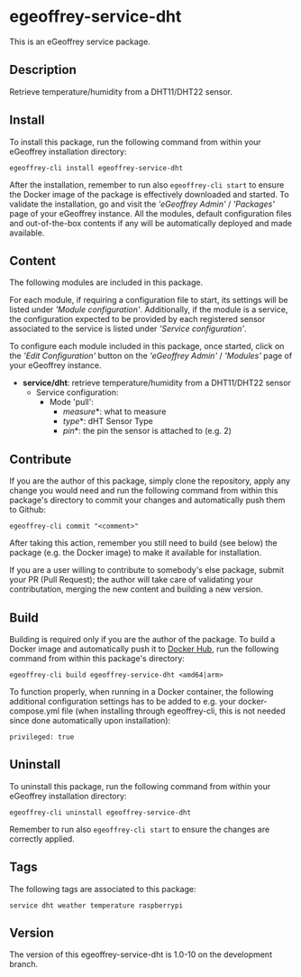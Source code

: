 # egeoffrey-service-dht

This is an eGeoffrey service package.

## Description

Retrieve temperature/humidity from a DHT11/DHT22 sensor.

## Install

To install this package, run the following command from within your eGeoffrey installation directory:
```
egeoffrey-cli install egeoffrey-service-dht
```
After the installation, remember to run also `egeoffrey-cli start` to ensure the Docker image of the package is effectively downloaded and started.
To validate the installation, go and visit the *'eGeoffrey Admin'* / *'Packages'* page of your eGeoffrey instance. All the modules, default configuration files and out-of-the-box contents if any will be automatically deployed and made available.
## Content

The following modules are included in this package.

For each module, if requiring a configuration file to start, its settings will be listed under *'Module configuration'*. Additionally, if the module is a service, the configuration expected to be provided by each registered sensor associated to the service is listed under *'Service configuration'*.

To configure each module included in this package, once started, click on the *'Edit Configuration'* button on the *'eGeoffrey Admin'* / *'Modules'* page of your eGeoffrey instance.
- **service/dht**: retrieve temperature/humidity from a DHT11/DHT22 sensor
  - Service configuration:
    - Mode 'pull':
      - *measure**: what to measure
      - *type**: dHT Sensor Type
      - *pin**: the pin the sensor is attached to (e.g. 2)

## Contribute

If you are the author of this package, simply clone the repository, apply any change you would need and run the following command from within this package's directory to commit your changes and automatically push them to Github:
```
egeoffrey-cli commit "<comment>"
```
After taking this action, remember you still need to build (see below) the package (e.g. the Docker image) to make it available for installation.

If you are a user willing to contribute to somebody's else package, submit your PR (Pull Request); the author will take care of validating your contributation, merging the new content and building a new version.

## Build

Building is required only if you are the author of the package. To build a Docker image and automatically push it to [Docker Hub](https://hub.docker.com/r/egeoffrey/egeoffrey-service-dht), run the following command from within this package's directory:
```
egeoffrey-cli build egeoffrey-service-dht <amd64|arm>
```
To function properly, when running in a Docker container, the following additional configuration settings has to be added to e.g. your docker-compose.yml file (when installing through egeoffrey-cli, this is not needed since done automatically upon installation):
```
privileged: true
```

## Uninstall

To uninstall this package, run the following command from within your eGeoffrey installation directory:
```
egeoffrey-cli uninstall egeoffrey-service-dht
```
Remember to run also `egeoffrey-cli start` to ensure the changes are correctly applied.
## Tags

The following tags are associated to this package:
```
service dht weather temperature raspberrypi
```

## Version

The version of this egeoffrey-service-dht is 1.0-10 on the development branch.
